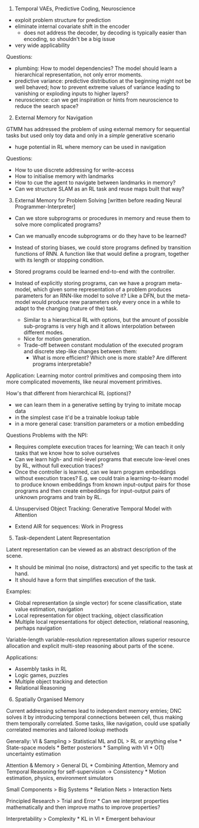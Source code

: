 1. Temporal VAEs, Predictive Coding, Neuroscience

  * exploit problem structure for prediction
  * eliminate internal covariate shift in the encoder
    * does not address the decoder, by decoding is typically easier than encoding, so shouldn't be a big issue
  * very wide applicability

  Questions:
  * plumbing: How to model dependencies? The model should learn a hierarchical representation, not only error moments.
  * predictive variance: predictive distribution at the beginning might not be well behaved; how to prevent extreme values of variance leading to vanishing or exploding inputs to higher layers?
  * neuroscience: can we get inspiration or hints from neuroscience to reduce the search space?

2. External Memory for Navigation

  GTMM has addressed the problem of using external memory for sequential tasks but used only toy data and only in a *simple* generative scenario
  * huge potential in RL where memory can be used in navigation

  Questions:
  * How to use discrete addressing for write-access
  * How to initialise memory with landmarks
  * How to cue the agent to navigate between landmarks in memory?
  * Can we structure SLAM as an RL task and reuse maps built that way?

3. External Memory for Problem Solving [written before reading Neural Programmer-Interpreter]

  * Can we store subprograms or procedures in memory and reuse them to solve more complicated programs?
  * Can we manually encode subprograms or do they have to be learned?

  * Instead of storing biases, we could store programs defined by transition functions of RNN. A function like that would define a program, together with its length or stopping condition.
  * Stored programs could be learned end-to-end with the controller.

  * Instead of explicitly storing programs, can we have a program meta-model, which given some representation of a problem produces parameters for an RNN-like model to solve it? Like a DFN, but the meta-model would produce new parameters only every once in a while to adapt to the changing (nature of the) task.
    * Similar to a hierarchical RL with options, but the amount of possible sub-programs is very high and it allows interpolation between different modes.
    * Nice for motion generation.
    * Trade-off between constant modulation of the executed program and discrete step-like changes between them:
      * What is more efficient? Which one is more stable? Are different programs interpretable?

  Application:
  Learning motor control primitives and composing them into more complicated movements, like neural movement primitives.

  How's that different from hierarchical RL (options)?
  * we can learn them in a generative setting by trying to imitate mocap data
  * in the simplest case it'd be a trainable lookup table
  * in a more general case: transition parameters or a motion embedding

  Questions Problems with the NPI:
  * Requires complete execution traces for learning; We can teach it only tasks that we know how to solve ourselves
  * Can we learn high- and mid-level programs that execute low-level ones by RL, without full execution traces?
  * Once the controller is learned, can we learn program embeddings without execution traces? E.g. we could train a learning-to-learn model to produce known embeddings from known input-output pairs for those programs and then create embeddings for input-output pairs of unknown programs and train by RL.


4. Unsupervised Object Tracking: Generative Temporal Model with Attention
* Extend AIR for sequences: Work in Progress

5. Task-dependent Latent Representation

  Latent representation can be viewed as an abstract description of the scene.
  * It should be minimal (no noise, distractors) and yet specific to the task at hand.
  * It should have a form that simplifies execution of the task.

  Examples:
  * Global representation (a single vector) for scene classification, state value estimation, navigation
  * Local representation for object tracking, object classification
  * Multiple local representations for object detection, relational reasoning, perhaps navigation

  Variable-length variable-resolution representation allows superior resource allocation and explicit multi-step reasoning about parts of the scene.

  Applications:
  * Assembly tasks in RL
  * Logic games, puzzles
  * Multiple object tracking and detection
  * Relational Reasoning


6. Spatially Organised Memory

  Current addressing schemes lead to independent memory entries; DNC solves it by introducing temporal connections between cell, thus making them temporally correlated. Some tasks, like navigation, could use spatially correlated memories and tailored lookup methods

Generally:
  VI & Sampling > Statistical ML and DL > RL or anything else
    * State-space models
    * Better posteriors
    * Sampling with VI
    * O(1) uncertainty estimation

  Attention & Memory > General DL
    * Combining Attention, Memory and Temporal Reasoning for self-supervision -> Consistency
    * Motion estimation, physics, environment simulators

  Small Components > Big Systems
    * Relation Nets > Interaction Nets

  Principled Research > Trial and Error
    * Can we interpret properties mathematically and then improve maths to improve properties?

  Interpretability > Complexity
    * KL in VI
    * Emergent behaviour
